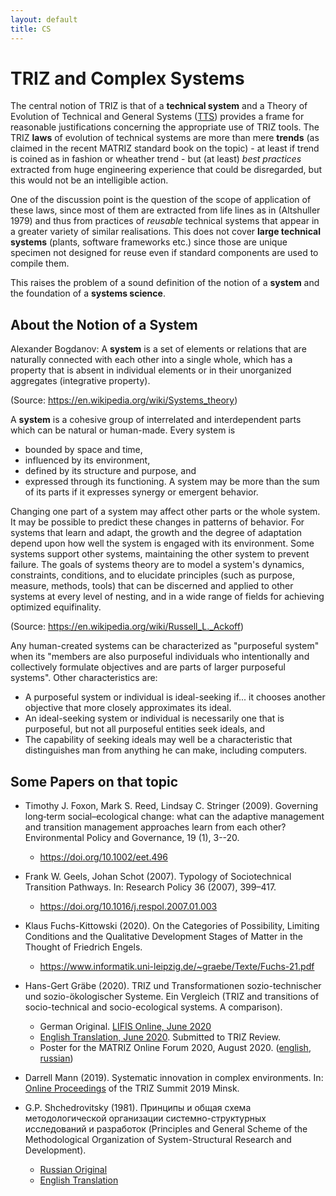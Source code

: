 ```yaml
---
layout: default
title: CS
---
```


# TRIZ and Complex Systems

The central notion of TRIZ is that of a __technical system__ and a Theory of
Evolution of Technical and General Systems ([TTS](TTS)) provides a frame for
reasonable justifications concerning the appropriate use of TRIZ tools. The
TRIZ __laws__ of evolution of technical systems are more than mere __trends__
(as claimed in the recent MATRIZ standard book on the topic) - at least if
trend is coined as in fashion or wheather trend - but (at least) _best
practices_ extracted from huge engineering experience that could be
disregarded, but this would not be an intelligible action.

One of the discussion point is the question of the scope of application of
these laws, since most of them are extracted from life lines as in (Altshuller
1979) and thus from practices of _reusable_ technical systems that appear in a
greater variety of similar realisations.  This does not cover __large
technical systems__ (plants, software frameworks etc.) since those are unique
specimen not designed for reuse even if standard components are used to
compile them.

This raises the problem of a sound definition of the notion of a __system__
and the foundation of a __systems science__.  

## About the Notion of a System

Alexander Bogdanov: A __system__ is a set of elements or relations that are
naturally connected with each other into a single whole, which has a property
that is absent in individual elements or in their unorganized aggregates
(integrative property).

(Source: <https://en.wikipedia.org/wiki/Systems_theory>)

A __system__ is a cohesive group of interrelated and interdependent parts
which can be natural or human-made. Every system is
* bounded by space and time,
* influenced by its environment,
* defined by its structure and purpose, and
* expressed through its functioning.
A system may be more than the sum of its parts if it expresses synergy or
emergent behavior.

Changing one part of a system may affect other parts or the whole system. It
may be possible to predict these changes in patterns of behavior. For systems
that learn and adapt, the growth and the degree of adaptation depend upon how
well the system is engaged with its environment. Some systems support other
systems, maintaining the other system to prevent failure. The goals of systems
theory are to model a system's dynamics, constraints, conditions, and to
elucidate principles (such as purpose, measure, methods, tools) that can be
discerned and applied to other systems at every level of nesting, and in a
wide range of fields for achieving optimized equifinality.

(Source: <https://en.wikipedia.org/wiki/Russell_L._Ackoff>)

Any human-created systems can be characterized as "purposeful system" when its
"members are also purposeful individuals who intentionally and collectively
formulate objectives and are parts of larger purposeful systems". Other
characteristics are:
* A purposeful system or individual is ideal-seeking if... it chooses another
  objective that more closely approximates its ideal.
* An ideal-seeking system or individual is necessarily one that is purposeful,
  but not all purposeful entities seek ideals, and
* The capability of seeking ideals may well be a characteristic that
  distinguishes man from anything he can make, including computers.

## Some Papers on that topic

* Timothy J. Foxon, Mark S. Reed, Lindsay C. Stringer (2009). Governing
  long‐term social–ecological change: what can the adaptive management and
  transition management approaches learn from each other?  Environmental
  Policy and Governance, 19 (1), 3--20.
  * <https://doi.org/10.1002/eet.496>
  
* Frank W. Geels, Johan Schot (2007).  Typology of Sociotechnical Transition
  Pathways. In: Research Policy 36 (2007), 399–417.
  * <https://doi.org/10.1016/j.respol.2007.01.003>

* Klaus Fuchs-Kittowski (2020). On the Categories of Possibility, Limiting
  Conditions and the Qualitative Development Stages of Matter in the Thought
  of Friedrich Engels. 
  * <https://www.informatik.uni-leipzig.de/~graebe/Texte/Fuchs-21.pdf>

* Hans-Gert Gräbe (2020). TRIZ und Transformationen sozio-technischer und
  sozio-ökologischer Systeme.  Ein Vergleich (TRIZ and transitions of
  socio-technical and socio-ecological systems. A comparison).
  * German Original. [LIFIS Online, June 2020](http://dx.doi.org/10.14625/graebe_20200627)
  * [English Translation, June 2020](https://hg-graebe.de/EigeneTexte/sys-20-en.pdf).
    Submitted to TRIZ Review.
  * Poster for the MATRIZ Online Forum 2020, August 2020.
    ([english](https://hg-graebe.de/EigeneTexte/MOF-20-en.pdf),
    [russian](https://hg-graebe.de/EigeneTexte/MOF-20-ru.pdf))

* Darrell Mann (2019). Systematic innovation in complex environments.
  In: [Online Proceedings](https://triz-summit.ru/confer/tds-2019/articles/reports/)
  of the TRIZ Summit 2019 Minsk.

* G.P. Shchedrovitsky (1981). Принципы и общая схема методологической
  организации системно-структурных исследований и разработок (Principles and
  General Scheme of the Methodological Organization of System-Structural
  Research and Development).
  * [Russian Original](https://gtmarket.ru/library/basis/3961/3967)
  * [English Translation](Texts/Principles-1981-en.pdf) 